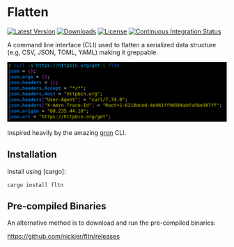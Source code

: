 # Flatten

[![Latest Version](https://img.shields.io/crates/v/fltn.svg)](https://crates.io/crates/fltn)
[![Downloads](https://img.shields.io/github/downloads/nickjer/fltn/total.svg)](https://github.com/nickjer/fltn/releases)
[![License](https://img.shields.io/github/license/nickjer/fltn.svg)](https://github.com/nickjer/fltn)
[![Continuous Integration Status](https://github.com/nickjer/fltn/workflows/Continuous%20integration/badge.svg)](https://github.com/nickjer/fltn/actions)

A command line interface (CLI) used to flatten a serialized data structure
(e.g, CSV, JSON, TOML, YAML) making it greppable.

![Screenshot of json flattening](media/screenshot.png)

Inspired heavily by the amazing [gron] CLI.

[gron]: https://github.com/tomnomnom/gron

## Installation

Install using [cargo]:

```shell
cargo install fltn
```

## Pre-compiled Binaries

An alternative method is to download and run the pre-compiled binaries:

https://github.com/nickjer/fltn/releases
